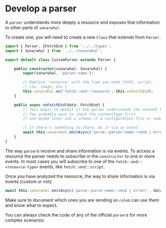 # Develop a parser

A `parser` understands more deeply a resource and exposes that
information to other parts of `sonarwhal`.

To create one, you will need to create a new `Class` that extends from
`Parser`.

```ts
import { Parser, IFetchEnd } from '../../types';
import { Sonarwhal } from '../../sonarwhal';

export default class CustomParser extends Parser {

    public constructor(sonarwhal: Sonarwhal) {
        super(sonarwhal, 'parser-name');

        // Replace 'resource' with the tipe you need (html, script,
        // css, image, etc.)
        this.sonarwhal.on('fetch::end::resource', this.onFetchEnd);
    }

    public async onFetchEnd(data: FetchEnd) {
        // Your magic to detect if the parser understands the content here
        // You probably want to check the contentType first
        // and maybe leter use a schema if a configuration file or something else

        // If there's something to share, do it via an event
        await this.sonarwhal.emitAsync('parse::parser-name::<end | error>', data);
    }
}
```

The way `parser`s receive and share information is via events. To access
a resource the parser needs to subscribe in the `constructor` to one or
more events. In most cases you will subscribe to one of the `fetch::end::<resource-type>`
events, like `fetch::end::script`.

Once you have analyzed the resource, the way to share information is via
events (custom or not):

```ts
await this.sonarwhal.emitAsync('parse::parse-name::<end | error>', data);
```

Make sure to document which ones you are sending so `rule`s can use
them and know what to expect.

You can always check the code of any of the official `parser`s for
more complex scenarios.
